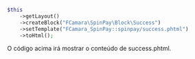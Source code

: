 ```php
$this
    ->getLayout()
    ->createBlock("FCamara\SpinPay\Block\Success")
    ->setTemplate("FCamara_SpinPay::spinpay/success.phtml")
    ->toHtml();
```

O código acima irá mostrar o conteúdo de success.phtml.
